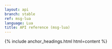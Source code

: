 ```yaml
---
layout: api
branch: stable
ref: msg-lua
language: Lua
title: API reference (msg-lua)
---
```

{% include anchor_headings.html html=content %}